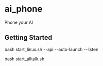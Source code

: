 # ai_phone

Phone your AI

## Getting Started

bash start_linux.sh --api --auto-launch --listen

bash start_alltalk.sh

